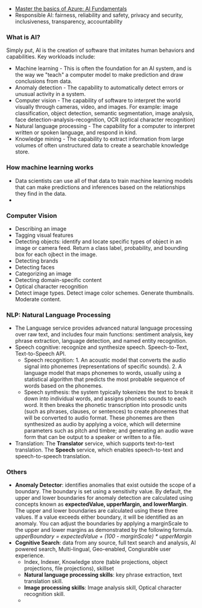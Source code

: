 
* [Master the basics of Azure: AI Fundamentals](https://docs.microsoft.com/en-us/users/23110622/collections/0kjyh8rn55yknr)
* Responsible AI: fairness, reliability and safety, privacy and security, inclusiveness, transparency, accountability

### What is AI?
Simply put, AI is the creation of software that imitates human behaviors and capabilities. Key workloads include:

* Machine learning - This is often the foundation for an AI system, and is the way we "teach" a computer model to make prediction and draw conclusions from data.
* Anomaly detection - The capability to automatically detect errors or unusual activity in a system.
* Computer vision - The capability of software to interpret the world visually through cameras, video, and images. For example: image classification, object detection, semantic segmentation, image analysis, face detection-analysis-recognition, OCR (optical character recognition)
* Natural language processing - The capability for a computer to interpret written or spoken language, and respond in kind.
* Knowledge mining - The capability to extract information from large volumes of often unstructured data to create a searchable knowledge store.

### How machine learning works
* Data scientists can use all of that data to train machine learning models that can make predictions and inferences based on the relationships they find in the data.
* 

### Computer Vision
* Describing an image
* Tagging visual features
* Detecting objects: identify and locate specific types of object in an image or camera feed. Return a class label, probability, and bounding box for each ojbect in the image.
* Detecting brands
* Detecting faces
* Categorizing an image
* Detecting domain-specific content
* Optical character recognition
* Detect image types. Detect image color schemes. Generate thumbnails. Moderate content.

### NLP: Natural Language Processing
* The Language service provides advanced natural language processing over raw text, and includes four main functions: sentiment analysis, key phrase extraction, language detection, and named entity recognition.
* Speech cognitive: recognize and synthesize speech. Speech-to-Text, Text-to-Speech API. 
  * Speech recognition: 1. An acoustic model that converts the audio signal into phonemes (representations of specific sounds). 2. A language model that maps phonemes to words, usually using a statistical algorithm that predicts the most probable sequence of words based on the phonemes.
  * Speech synthesis: the system typically tokenizes the text to break it down into individual words, and assigns phonetic sounds to each word. It then breaks the phonetic transcription into prosodic units (such as phrases, clauses, or sentences) to create phonemes that will be converted to audio format. These phonemes are then synthesized as audio by applying a voice, which will determine parameters such as pitch and timbre; and generating an audio wave form that can be output to a speaker or written to a file.
* Translation: The **Translator** service, which supports text-to-text translation. The **Speech** service, which enables speech-to-text and speech-to-speech translation.

### Others
* **Anomaly Detector**: identifies anomalies that exist outside the scope of a boundary. The boundary is set using a sensitivity value. By default, the upper and lower boundaries for anomaly detection are calculated using concepts known as **expectedValue, upperMargin, and lowerMargin**. The upper and lower boundaries are calculated using these three values. If a value exceeds either boundary, it will be identified as an anomaly. You can adjust the boundaries by applying a marginScale to the upper and lower margins as demonstrated by the following formula. _upperBoundary = expectedValue + (100 - marginScale) * upperMargin_
* **Cognitive Search**: data from any source, full text search and analysis, AI powered search, Multi-lingual, Geo-enabled, Congiurable user experience. 
  * Index, Indexer, Knowledge store (table projections, object projections, file projections), skillset 
  * **Natural language processing skills**: key phrase extraction, text translation skill.
  * **Image processing skills**: Image analysis skill, Optical character recognition skill.
  * 
